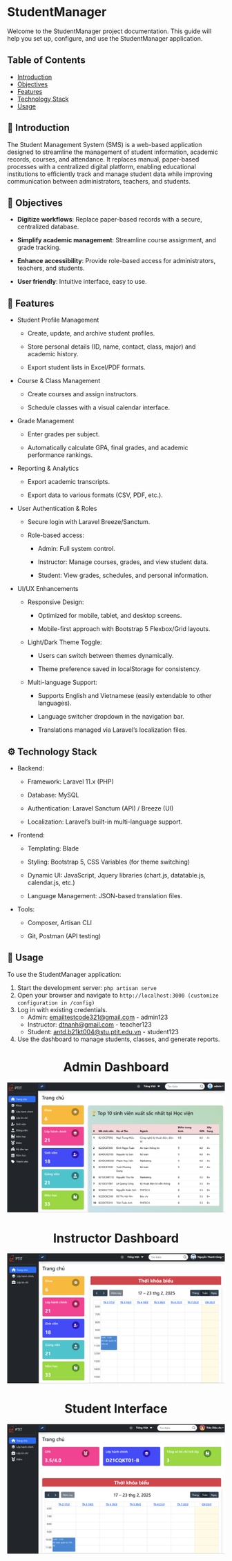 # StudentManager

Welcome to the StudentManager project documentation. This guide will help you set up, configure, and use the StudentManager application.

## Table of Contents
- [Introduction](#introduction)
- [Objectives](#objectives)
- [Features](#features)
- [Technology Stack](#techstack)
- [Usage](#usage)

## 📖 <span id="introduction">Introduction</span>
The Student Management System (SMS) is a web-based application designed to streamline the management of student information, academic records, courses, and attendance. It replaces manual, paper-based processes with a centralized digital platform, enabling educational institutions to efficiently track and manage student data while improving communication between administrators, teachers, and students.

## 🎯 <span id="objectives">Objectives</span>
- **Digitize workflows**: Replace paper-based records with a secure, centralized database.

- **Simplify academic management**: Streamline course assignment, and grade tracking.

- **Enhance accessibility**: Provide role-based access for administrators, teachers, and students.

- **User friendly**: Intuitive interface, easy to use.

## 🌟 <span id="features">Features</span>
- Student Profile Management
    - Create, update, and archive student profiles.

    - Store personal details (ID, name, contact, class, major) and academic history.

    - Export student lists in Excel/PDF formats.

- Course & Class Management
    - Create courses and assign instructors.

    - Schedule classes with a visual calendar interface.

- Grade Management
    - Enter grades per subject.

    - Automatically calculate GPA, final grades, and academic performance rankings.

- Reporting & Analytics
    - Export academic transcripts.

    - Export data to various formats (CSV, PDF, etc.).

- User Authentication & Roles
    - Secure login with Laravel Breeze/Sanctum.

    - Role-based access:
        - Admin: Full system control.

        - Instructor: Manage courses, grades, and view student data.

        - Student: View grades, schedules, and personal information.

- UI/UX Enhancements
    - Responsive Design:
        - Optimized for mobile, tablet, and desktop screens.

        - Mobile-first approach with Bootstrap 5 Flexbox/Grid layouts.

    - Light/Dark Theme Toggle:
        - Users can switch between themes dynamically.

        - Theme preference saved in localStorage for consistency.

    - Multi-language Support:
        - Supports English and Vietnamese (easily extendable to other languages).

        - Language switcher dropdown in the navigation bar.

        - Translations managed via Laravel’s localization files.

## ⚙️ <span id="techstack">Technology Stack</span>
- Backend:
    - Framework: Laravel 11.x (PHP)

    - Database: MySQL

    - Authentication: Laravel Sanctum (API) / Breeze (UI)

    - Localization: Laravel’s built-in multi-language support.

- Frontend:
    - Templating: Blade

    - Styling: Bootstrap 5, CSS Variables (for theme switching)

    - Dynamic UI: JavaScript, Jquery libraries (chart.js, datatable.js, calendar.js, etc.)

    - Language Management: JSON-based translation files.

- Tools:
    - Composer, Artisan CLI

    - Git, Postman (API testing)

## 🚀 <span id="usage">Usage</span>
To use the StudentManager application:
1. Start the development server: `php artisan serve`
2. Open your browser and navigate to `http://localhost:3000 (customize configuration in /config)`
3. Log in with existing credentials.
    - Admin: emailtestcode321@gmail.com - admin123
    - Instructor: dtnanh@gmail.com - teacher123
    - Student: antd.b21kt004@stu.ptit.edu.vn - student123
4. Use the dashboard to manage students, classes, and generate reports.

<h1 style="text-align:center;">Admin Dashboard</h1>
<img src="./public/uploads/readme/admin.png">

<h1 style="text-align:center;">Instructor Dashboard</h1>
<img src="./public/uploads/readme/teacher.png">

<h1 style="text-align:center;">Student Interface</h1>
<img src="./public/uploads/readme/student.png">
